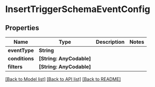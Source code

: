 # InsertTriggerSchemaEventConfig

## Properties
Name | Type | Description | Notes
------------ | ------------- | ------------- | -------------
**eventType** | **String** |  | 
**conditions** | **[String: AnyCodable]** |  | 
**filters** | **[String: AnyCodable]** |  | 

[[Back to Model list]](../README.md#documentation-for-models) [[Back to API list]](../README.md#documentation-for-api-endpoints) [[Back to README]](../README.md)


